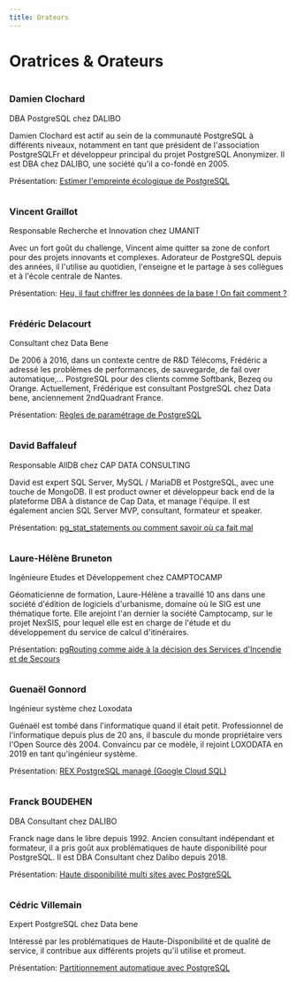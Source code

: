 ```yaml
---
title: Orateurs
---
```


# Oratrices & Orateurs


<div class="row pg_speaker" id="damien_clochard">
<div class="col-md-2">
<img src="img/orateurs/d_clochard.jpg" class="img-thumbnail" alt="">
</div>

<div class="col-md-8">
<h3>Damien Clochard</h3>
<span class="role">DBA PostgreSQL chez DALIBO</span>
<p>
Damien Clochard est actif au sein de la communauté PostgreSQL à
différents niveaux, notamment en tant que président de l'association
PostgreSQLFr et développeur principal du projet PostgreSQL Anonymizer.
Il est DBA chez DALIBO, une société qu'il a co-fondé en 2005.
</p>
<p>
Présentation:
<a href='/programme'>Estimer l'empreinte écologique de PostgreSQL</a>
</p>
</div>
</div>



<div class="row pg_speaker" id="vincent_graillot">
<div class="col-md-2">
<img src="img/orateurs/v_graillot.jpg" class="img-thumbnail" alt="">
</div>

<div class="col-md-8">
<h3>Vincent Graillot</h3>
<span class="role">Responsable Recherche et Innovation chez UMANIT</span>
<p>
Avec un fort goût du challenge, Vincent aime quitter sa zone de confort pour
des projets innovants et complexes. Adorateur de PostgreSQL depuis des années,
il l'utilise au quotidien, l'enseigne et le partage à ses collègues et à
l'école centrale de Nantes.
</p>
<p>
Présentation:
<a href='/programme'>Heu, il faut chiffrer les données de la base ! On fait comment ?</a>
</p>
</div>
</div>

<div class="row pg_speaker" id="frederic_delacourt">
<div class="col-md-2">
<img src="img/orateurs/f_delacourt.jpg" class="img-thumbnail" alt="">
</div>

<div class="col-md-8">
<h3>Frédéric Delacourt</h3>
<span class="role">Consultant chez Data Bene</span>

<p>
De 2006 à 2016, dans un contexte centre de R&D Télécoms, Frédéric a adressé les problèmes de performances,
de sauvegarde, de fail over automatique,... PostgreSQL pour des clients comme Softbank, Bezeq ou Orange.
Actuellement, Frédérique est consultant PostgreSQL chez Data bene, anciennement 2ndQuadrant France.

</p>
<p>
Présentation:
<a href='/programme'>Règles de paramétrage de PostgreSQL</a>
</p>
</div>
</div>

<div class="row pg_speaker" id="david_baffaleuf">
<div class="col-md-2">
<img src="img/orateurs/d_baffaleuf.jpg" class="img-thumbnail" alt="">
</div>

<div class="col-md-8">
<h3>David Baffaleuf</h3>
<span class="role">Responsable AllDB chez CAP DATA CONSULTING</span>

<p>
 David est expert SQL Server, MySQL / MariaDB et PostgreSQL, avec une touche de MongoDB. Il est product owner et développeur back end de la plateforme DBA à distance de Cap Data, et manage l'équipe. Il est également ancien SQL Server MVP, consultant, formateur et speaker.
</p>

<p>
Présentation:
<a href='/programme'>pg_stat_statements ou comment savoir où ça fait mal</a>
</p>

</div>
</div>

<div class="row pg_speaker" id="Laure-Hélène Bruneton">
<div class="col-md-2">
<img src="img/orateurs/lh_bruneton.jpg" class="img-thumbnail" alt="">
</div>

<div class="col-md-8">
<h3>Laure-Hélène Bruneton</h3>
<span class="role">Ingénieure Etudes et Développement chez CAMPTOCAMP</span>

<p>
Géomaticienne de formation, Laure-Hélène a travaillé 10 ans dans une société d'édition
de logiciels d'urbanisme, domaine où le SIG est une thématique forte. Elle arejoint l'an
dernier la société Camptocamp, sur le projet NexSIS, pour lequel elle est en charge de
l'étude et du développement du service de calcul d'itinéraires.
</p>

<p>
Présentation:
<a href='/programme'>pgRouting comme aide à la décision des Services d'Incendie et de Secours</a>
</p>
</div>
</div>


<div class="row pg_speaker" id="guenael_gonnord">
<div class="col-md-2">
<img src="img/orateurs/g_gonnord.jpg" class="img-thumbnail" alt="">
</div>

<div class="col-md-8">
<h3>Guenaël Gonnord</h3>
<span class="role">Ingénieur système chez Loxodata</span>
<p>
Guénaël est tombé dans l'informatique quand il était petit. Professionnel de l'informatique
depuis plus de 20 ans, il bascule du monde propriétaire vers l'Open Source dès 2004.
Convaincu par ce modèle, il rejoint LOXODATA en 2019 en tant qu'ingénieur système.
</p>

<p>
Présentation:
<a href='/programme'>REX PostgreSQL managé (Google Cloud SQL)</a>
</p>

</div>
</div>

<div class="row pg_speaker" id="franck_boudehen">
<div class="col-md-2">
<img src="img/orateurs/f_boudehen.jpg" class="img-thumbnail" alt="">
</div>

<div class="col-md-8">
<h3>Franck BOUDEHEN</h3>
<span class="role">DBA Consultant chez DALIBO</span>

<p>
Franck nage dans le libre depuis 1992. Ancien consultant indépendant et formateur,
il a pris goût aux problématiques de haute disponibilité pour PostgreSQL.
Il est DBA Consultant chez Dalibo depuis 2018.
</p>
<p>
Présentation:
<a href='/programme'>Haute disponibilité multi sites avec PostgreSQL</a>
</p>

</div>
</div>

<div class="row pg_speaker" id="cedric_villemain">
<div class="col-md-2">
<img src="img/orateurs/c_villemain_2.jpg" class="img-thumbnail" alt="">
</div>

<div class="col-md-8">
<h3>Cédric Villemain</h3>
<span class="role">Expert PostgreSQL chez Data bene</span>

<p>
Intéressé par les problématiques
de Haute-Disponibilité et de qualité de service, il contribue aux différents
projets qu'il utilise et promeut.
</p>

<p>
Présentation:
<a href='/programme'>Partitionnement automatique avec PostgreSQL</a>
</p>

</div>
</div>


